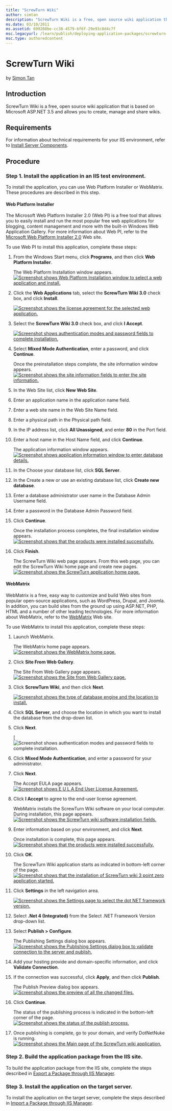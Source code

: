 ```yaml
---
title: "ScrewTurn Wiki"
author: simtan
description: "ScrewTurn Wiki is a free, open source wiki application that is based on Microsoft ASP.NET 3.5 and allows you to create, manage and share wikis. For more info..."
ms.date: 03/10/2011
ms.assetid: 699208be-cc38-4579-bf6f-29e93c8d4c7f
msc.legacyurl: /learn/publish/deploying-application-packages/screwturn-wiki
msc.type: authoredcontent
---
```

# ScrewTurn Wiki

by [Simon Tan](https://github.com/simtan)

## Introduction

ScrewTurn Wiki is a free, open source wiki application that is based on Microsoft ASP.NET 3.5 and allows you to create, manage and share wikis.

## Requirements

For information about technical requirements for your IIS environment, refer to [Install Server Components](../../web-hosting/joining-the-web-hosting-gallery/install-server-components.md).

## Procedure

### Step 1. Install the application in an IIS test environment.

To install the application, you can use Web Platform Installer or WebMatrix. These procedures are described in this step.

#### Web Platform Installer

The Microsoft Web Platform Installer 2.0 (Web PI) is a free tool that allows you to easily install and run the most popular free web applications for blogging, content management and more with the built-in Windows Web Application Gallery. For more information about Web PI, refer to the [Microsoft Web Platform Installer 2.0](https://www.microsoft.com/web/downloads/platform.aspx) Web site.

To use Web PI to install this application, complete these steps:

1. From the Windows Start menu, click **Programs**, and then click **Web Platform Installer**.  
  
   The Web Platform Installation window appears.  
    [![Screenshot shows Web Platform Installation window to select a web application and install.](screwturn-wiki/_static/image2.jpg)](screwturn-wiki/_static/image1.jpg)
2. Click the **Web Applications** tab, select the **ScrewTurn Wiki 3.0** check box, and click **Install**.  
  
    [![Screenshot shows the license agreement for the selected web application.](screwturn-wiki/_static/image4.jpg)](screwturn-wiki/_static/image3.jpg)
3. Select the **ScrewTurn Wiki 3.0** check box, and click **I Accept**.  
  
    [![Screenshot shows authentication modes and password fields to complete installation.](screwturn-wiki/_static/image6.jpg)](screwturn-wiki/_static/image5.jpg)
4. Select **Mixed Mode Authentication**, enter a password, and click **Continue**. 

    Once the preinstallation steps complete, the site information window appears.  
   [![Screenshot shows the site information fields to enter the site information.](screwturn-wiki/_static/image8.jpg)](screwturn-wiki/_static/image7.jpg)
5. In the Web Site list, click **New Web Site**.
6. Enter an application name in the application name field.
7. Enter a web site name in the Web Site Name field.
8. Enter a physical path in the Physical path field.
9. In the IP address list, click **All Unassigned**, and enter **80** in the Port field.
10. Enter a host name in the Host Name field, and click **Continue**.  
  
    The application information window appears.  
    [![Screenshot shows application information window to enter database details.](screwturn-wiki/_static/image10.jpg)](screwturn-wiki/_static/image9.jpg)
11. In the Choose your database list, click **SQL Server**.
12. In the Create a new or use an existing database list, click **Create new database**.
13. Enter a database administrator user name in the Database Admin Username field.
14. Enter a password in the Database Admin Password field.
15. Click **Continue**.  
  
    Once the installation process completes, the final installation window appears.  
    [![Screenshot shows that the products were installed successfully.](screwturn-wiki/_static/image12.jpg)](screwturn-wiki/_static/image11.jpg)
16. Click **Finish**.  
  
    The ScrewTurn Wiki web page appears. From this web page, you can edit the ScrewTurn Wiki home page and create new pages.  
    [![Screenshot shows the ScrewTurn application home page.](screwturn-wiki/_static/image14.jpg)](screwturn-wiki/_static/image13.jpg)

#### WebMatrix

WebMatrix is a free, easy way to customize and build Web sites from popular open-source applications, such as WordPress, Drupal, and Joomla. In addition, you can build sites from the ground up using ASP.NET, PHP, HTML and a number of other leading technologies. For more information about WebMatrix, refer to the [WebMatrix](https://www.microsoft.com/web/webmatrix/) Web site.

To use WebMatrix to install this application, complete these steps:

1. Launch WebMatrix.  
  
   The WebMatrix home page appears.  
    [![Screenshot shows the WebMatrix home page.](screwturn-wiki/_static/image16.jpg)](screwturn-wiki/_static/image15.jpg)
2. Click **Site From Web Gallery**.  
  
   The Site From Web Gallery page appears.  
    [![Screenshot shows the Site from Web Gallery page.](screwturn-wiki/_static/image18.jpg)](screwturn-wiki/_static/image17.jpg)
3. Click **ScrewTurn Wiki**, and then click **Next**.  
  
    [![Screenshot shows the type of database engine and the location to install.](screwturn-wiki/_static/image20.jpg)](screwturn-wiki/_static/image19.jpg)
4. Click **SQL Server**, and choose the location in which you want to install the database from the drop-down list.
5. Click **Next**.   
  
    [![[Screenshot shows authentication modes and password fields to complete installation.](screwturn-wiki/_static/image23.jpg)](screwturn-wiki/_static/image22.jpg)
6. Click **Mixed Mode Authentication**, and enter a password for your administrator.
7. Click **Next**.  
  
   The Accept EULA page appears.  
    [![Screenshot shows E U L A End User License Agreement.](screwturn-wiki/_static/image25.jpg)](screwturn-wiki/_static/image24.jpg)
8. Click **I Accept** to agree to the end-user license agreement.  
  
   WebMatrix installs the ScrewTurn Wiki software on your local computer. During installation, this page appears.  
    [![Screenshot shows the ScrewTurn wiki software installation fields.](screwturn-wiki/_static/image27.jpg)](screwturn-wiki/_static/image26.jpg)
9. Enter information based on your environment, and click **Next**.  
  
   Once installation is complete, this page appears.  
    [![Screenshot shows that the products were installed successfully.](screwturn-wiki/_static/image30.jpg)](screwturn-wiki/_static/image29.jpg)
10. Click **OK**.   
  
    The ScrewTurn Wiki application starts as indicated in bottom-left corner of the page.  
    [![Screenshot shows that the installation of ScrewTurn wiki 3 point zero application started.](screwturn-wiki/_static/image32.jpg)](screwturn-wiki/_static/image31.jpg)
11. Click **Settings** in the left navigation area.  
  
    [![Screenshot shows the Settings page to select the dot NET framework version.](screwturn-wiki/_static/image34.jpg)](screwturn-wiki/_static/image33.jpg)
12. Select **.Net 4 (Integrated)** from the Select .NET Framework Version drop-down list.
13. Select **Publish &gt; Configure**.  
  
    The Publishing Settings dialog box appears.  
    [![Screenshot shows the Publishing Settings dialog box to validate connection to the server and publish.](screwturn-wiki/_static/image36.jpg)](screwturn-wiki/_static/image35.jpg)
14. Add your hosting provide and domain-specific information, and click **Validate Connection**.
15. If the connection was successful, click **Apply**, and then click **Publish**.  
  
    The Publish Preview dialog box appears.  
    [![Screenshot shows the preview of all the changed files.](screwturn-wiki/_static/image38.jpg)](screwturn-wiki/_static/image37.jpg)
16. Click **Continue**.  
  
    The status of the publishing process is indicated in the bottom-left corner of the page.  
    [![Screenshot shows the status of the publish process.](screwturn-wiki/_static/image40.jpg)](screwturn-wiki/_static/image39.jpg)
17. Once publishing is complete, go to your domain, and verify DotNetNuke is running.  
    [![Screenshot shows the Main page of the ScrewTurn wiki application.](screwturn-wiki/_static/image42.jpg)](screwturn-wiki/_static/image41.jpg)

### Step 2. Build the application package from the IIS site.

To build the application package from the IIS site, complete the steps described in [Export a Package through IIS Manager](../using-web-deploy/export-a-package-through-iis-manager.md).

### Step 3. Install the application on the target server.

To install the application on the target server, complete the steps described in [Import a Package through IIS Manager](../using-web-deploy/import-a-package-through-iis-manager.md).
